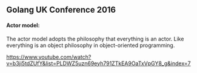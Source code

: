 Golang UK Conference 2016
-

#### Actor model:

The actor model adopts the philosophy that everything is an actor.
Like everything is an object philosophy in object-oriented programming.

https://www.youtube.com/watch?v=b3ji5tdZUfY&list=PLDWZ5uzn69eyh791ZTkEA9OaTxVpGY8_g&index=7
